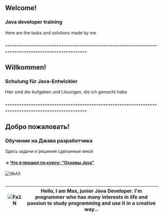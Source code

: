 ## Welcome!
### Java developer training
Here are the tasks and solutions made by me
### ----------------------------------------------------------------------------------------------------
## Willkommen!
### Schulung für Java-Entwickler
Hier sind die Aufgaben und Lösungen, die ich gemacht habe
### ----------------------------------------------------------------------------------------------------
## Добро пожаловать!
### Обучение на Джава разработчика
Здесь задачи и решения сделанные мной
#### → [Что я прошел по курсу: "Основы Java"](https://github.com/Maxim-Wilhelm/JAVA-Homeworks/blob/master/README.md)
###### ![9kA5](https://user-images.githubusercontent.com/69854595/201448079-28d50386-1f7c-4be5-a5d8-669d58fbc179.gif)



![Fa1N](https://user-images.githubusercontent.com/69854595/201450589-68fdd2b3-7fb5-4f2c-85c6-1bc4a3b42a7b.gif) | Hello, I am Max, junior Java Developer. I'm programmer who has many interests in life and passion to study programming and use it in a creative way...
 ------------ | -------------
